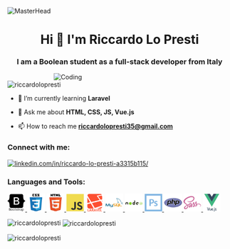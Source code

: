 ![MasterHead](https://wallpaperaccess.com/full/832357.jpg)
<h1 align="center">Hi 👋 I'm Riccardo Lo Presti</h1>
<h3 align="center">I am a Boolean student as a full-stack developer from Italy</h3>
<img align="right" alt="Coding" width="400" src="https://miro.medium.com/max/720/0*7Q3yvSIv_t0ioJ-Z.gif">


<p align="left"> <img src="https://komarev.com/ghpvc/?username=riccardolopresti&label=Profile%20views&color=0e75b6&style=flat" alt="riccardolopresti" /> </p>

- 🌱 I’m currently learning **Laravel**

- 💬 Ask me about **HTML, CSS, JS, Vue.js**

- 📫 How to reach me **riccardolopresti35@gmail.com**

<h3 align="left">Connect with me:</h3>
<p align="left">
<a href="https:[//linkedin.com/in/linkedin.com/in/riccardo-lo-presti-a3315b115](https://www.linkedin.com/in/riccardo-lo-presti-a3315b115/)/" target="blank"><img align="center" src="https://raw.githubusercontent.com/rahuldkjain/github-profile-readme-generator/master/src/images/icons/Social/linked-in-alt.svg" alt="linkedin.com/in/riccardo-lo-presti-a3315b115/" height="30" width="40" /></a>
</p>

<h3 align="left">Languages and Tools:</h3>
<p align="left"> <a href="https://getbootstrap.com" target="_blank" rel="noreferrer"> <img src="https://raw.githubusercontent.com/devicons/devicon/master/icons/bootstrap/bootstrap-plain-wordmark.svg" alt="bootstrap" width="40" height="40"/> </a> <a href="https://www.w3schools.com/css/" target="_blank" rel="noreferrer"> <img src="https://raw.githubusercontent.com/devicons/devicon/master/icons/css3/css3-original-wordmark.svg" alt="css3" width="40" height="40"/> </a> <a href="https://www.w3.org/html/" target="_blank" rel="noreferrer"> <img src="https://raw.githubusercontent.com/devicons/devicon/master/icons/html5/html5-original-wordmark.svg" alt="html5" width="40" height="40"/> </a> <a href="https://developer.mozilla.org/en-US/docs/Web/JavaScript" target="_blank" rel="noreferrer"> <img src="https://raw.githubusercontent.com/devicons/devicon/master/icons/javascript/javascript-original.svg" alt="javascript" width="40" height="40"/> </a> <a href="https://laravel.com/" target="_blank" rel="noreferrer"> <img src="https://raw.githubusercontent.com/devicons/devicon/master/icons/laravel/laravel-plain-wordmark.svg" alt="laravel" width="40" height="40"/> </a> <a href="https://www.mysql.com/" target="_blank" rel="noreferrer"> <img src="https://raw.githubusercontent.com/devicons/devicon/master/icons/mysql/mysql-original-wordmark.svg" alt="mysql" width="40" height="40"/> </a> <a href="https://nodejs.org" target="_blank" rel="noreferrer"> <img src="https://raw.githubusercontent.com/devicons/devicon/master/icons/nodejs/nodejs-original-wordmark.svg" alt="nodejs" width="40" height="40"/> </a> <a href="https://www.photoshop.com/en" target="_blank" rel="noreferrer"> <img src="https://raw.githubusercontent.com/devicons/devicon/master/icons/photoshop/photoshop-line.svg" alt="photoshop" width="40" height="40"/> </a> <a href="https://www.php.net" target="_blank" rel="noreferrer"> <img src="https://raw.githubusercontent.com/devicons/devicon/master/icons/php/php-original.svg" alt="php" width="40" height="40"/> </a> <a href="https://sass-lang.com" target="_blank" rel="noreferrer"> <img src="https://raw.githubusercontent.com/devicons/devicon/master/icons/sass/sass-original.svg" alt="sass" width="40" height="40"/> </a> <a href="https://vuejs.org/" target="_blank" rel="noreferrer"> <img src="https://raw.githubusercontent.com/devicons/devicon/master/icons/vuejs/vuejs-original-wordmark.svg" alt="vuejs" width="40" height="40"/> </a> </p>

<p><img align="left" src="https://github-readme-stats.vercel.app/api/top-langs?username=riccardolopresti&show_icons=true&locale=en&layout=compact" alt="riccardolopresti" /></p>

<p>&nbsp;<img align="center" src="https://github-readme-stats.vercel.app/api?username=riccardolopresti&show_icons=true&locale=en" alt="riccardolopresti" /></p>

<p><img align="center" src="https://github-readme-streak-stats.herokuapp.com/?user=riccardolopresti&" alt="riccardolopresti" /></p>
